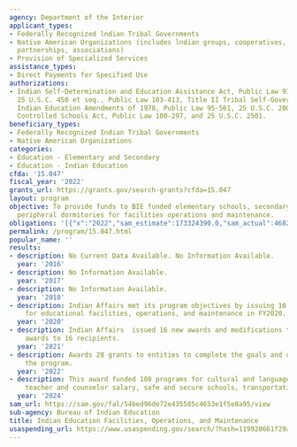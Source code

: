 ```yaml
---
agency: Department of the Interior
applicant_types:
- Federally Recognized lndian Tribal Governments
- Native American Organizations (includes lndian groups, cooperatives, corporations,
  partnerships, associations)
- Provision of Specialized Services
assistance_types:
- Direct Payments for Specified Use
authorizations:
- Indian Self-Determination and Education Assistance Act, Public Law 93-638, as amended,
  25 U.S.C. 450 et seq., Public Law 103-413, Title II Tribal Self-Governance Act,
  Indian Education Amendments of 1978, Public Law 95-561, 25 U.S.C. 2001; Tribally
  Controlled Schools Act, Public Law 100-297, and 25 U.S.C. 2501.
beneficiary_types:
- Federally Recognized Indian Tribal Governments
- Native American Organizations
categories:
- Education - Elementary and Secondary
- Education - Indian Education
cfda: '15.047'
fiscal_year: '2022'
grants_url: https://grants.gov/search-grants?cfda=15.047
layout: program
objective: To provide funds to BIE funded elementary schools, secondary schools and
  peripheral dormitories for facilities operations and maintenance.
obligations: '[{"x":"2022","sam_estimate":173324390.0,"sam_actual":4682232.0,"usa_spending_actual":77214986.39},{"x":"2023","sam_estimate":198005.0,"sam_actual":128660851.0,"usa_spending_actual":128660851.31},{"x":"2024","sam_estimate":4728443.0,"sam_actual":0.0,"usa_spending_actual":124180106.79}]'
permalink: /program/15.047.html
popular_name: ''
results:
- description: No Current Data Available. No Information Available.
  year: '2016'
- description: No Information Available.
  year: '2017'
- description: No Information Available.
  year: '2018'
- description: Indian Affairs met its program objectives by issuing 10 grant awards
    for educational facilities, operations, and maintenance in FY2020.
  year: '2020'
- description: Indian Affairs  issued 16 new awards and modifications to existing
    awards to 16 recipients.
  year: '2021'
- description: Awards 28 grants to entities to complete the goals and objectives of
    the program.
  year: '2022'
- description: This award funded 108 programs for cultural and language enhancement,
    teacher and counselor salary, safe and secure schools, transportation.
  year: '2024'
sam_url: https://sam.gov/fal/54bed96de72e435585c4653e1f5e8a95/view
sub-agency: Bureau of Indian Education
title: Indian Education Facilities, Operations, and Maintenance
usaspending_url: https://www.usaspending.gov/search/?hash=119920661f29ae4b5fd44effde8c334e
---
```

